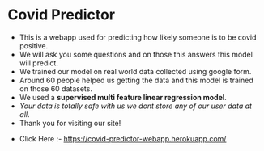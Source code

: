 # Covid Predictor
- This is a webapp used for predicting how likely someone is to be covid positive. 
- We will ask you some questions and on those this answers this model will predict.
- We trained our model on real world data collected using google form. 
- Around 60 people helped us getting the data and this model is trained on those 60 datasets.
- We used a <strong>supervised multi feature linear regression model</strong>.
- <i>Your data is totally safe with us we dont store any of our user data at all</i>.
- Thank you for visiting our site!

* Click Here :- https://covid-predictor-webapp.herokuapp.com/
